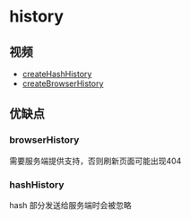 # history

## 视频

- [createHashHistory](https://www.bilibili.com/video/BV1GA411B7mC/)
- [createBrowserHistory](https://www.bilibili.com/video/BV1zf4y127vw)

## 优缺点

### browserHistory

需要服务端提供支持，否则刷新页面可能出现404

### hashHistory

hash 部分发送给服务端时会被忽略